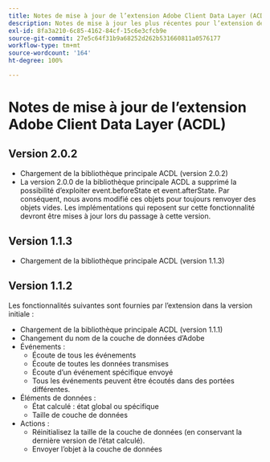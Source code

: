 ```yaml
---
title: Notes de mise à jour de l’extension Adobe Client Data Layer (ACDL)
description: Notes de mise à jour les plus récentes pour l’extension de balise ACDL dans Adobe Experience Platform.
exl-id: 8fa3a210-6c85-4162-84cf-15c6e3cfcb9e
source-git-commit: 27e5c64f31b9a68252d262b531660811a0576177
workflow-type: tm+mt
source-wordcount: '164'
ht-degree: 100%

---
```


# Notes de mise à jour de l’extension Adobe Client Data Layer (ACDL)

## Version 2.0.2

* Chargement de la bibliothèque principale ACDL (version 2.0.2)
* La version 2.0.0 de la bibliothèque principale ACDL a supprimé la possibilité d’exploiter event.beforeState et event.afterState. Par conséquent, nous avons modifié ces objets pour toujours renvoyer des objets vides. Les implémentations qui reposent sur cette fonctionnalité devront être mises à jour lors du passage à cette version.

## Version 1.1.3

* Chargement de la bibliothèque principale ACDL (version 1.1.3)

## Version 1.1.2

Les fonctionnalités suivantes sont fournies par l’extension dans la version initiale :

* Chargement de la bibliothèque principale ACDL (version 1.1.1)
* Changement du nom de la couche de données d’Adobe
* Événements :
   * Écoute de tous les événements
   * Écoute de toutes les données transmises
   * Écoute d’un événement spécifique envoyé
   * Tous les événements peuvent être écoutés dans des portées différentes.
* Éléments de données :
   * État calculé : état global ou spécifique
   * Taille de couche de données
* Actions :
   * Réinitialisez la taille de la couche de données (en conservant la dernière version de l’état calculé).
   * Envoyer l’objet à la couche de données
